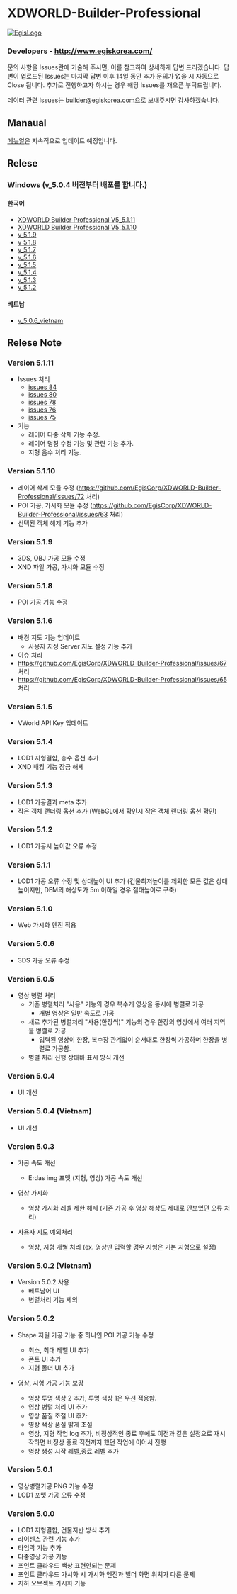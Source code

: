 
# XDWORLD-Builder-Professional

[![EgisLogo](https://user-images.githubusercontent.com/82925313/160987075-ce7eada9-91ca-4b72-beb6-396e142f90a2.png)](http://www.egiskorea.com/)

### Developers - http://www.egiskorea.com/

문의 사항을 Issues란에 기술해 주시면, 이를 참고하여 상세하게 답변 드리겠습니다. 답변이 업로드된 Issues는 마지막 답변 이후 14일 동안 추가 문의가 없을 시 자동으로 Close 됩니다. 추가로 진행하고자 하시는 경우 해당 Issues를 재오픈 부탁드립니다.

데이터 관련 Issues는 builder@egiskorea.com으로 보내주시면 감사하겠습니다.

## Manaual

[메뉴얼](https://egiscorp.gitbook.io/https-egiscorp.gitbook.io-xdworld-builder-manual)은 지속적으로 업데이트 예정입니다.

## Relese 
### Windows (v_5.0.4 버전부터 배포를 합니다.)

#### 한국어 
- [XDWORLD Builder Professional V5_5.1.11](https://www.egiscloud.com/builder/product/XDWORLD_Builder_Professional_V5_5.1.11.zip)
- [XDWORLD Builder Professional V5_5.1.10](https://www.egiscloud.com/builder/product/XDWORLD_Builder_Professional_V5_5.1.10.zip)
- [v_5.1.9](https://www.egiscloud.com/builder/product/v_5.1.9.zip)
- [v_5.1.8](https://www.egiscloud.com/builder/product/v_5.1.8.zip)
- [v_5.1.7](https://www.egiscloud.com/builder/product/v_5.1.7.zip)
- [v_5.1.6](https://www.egiscloud.com/builder/product/v_5.1.6.zip)
- [v_5.1.5](https://www.egiscloud.com/builder/product/v_5.1.5.zip)
- [v_5.1.4](https://www.egiscloud.com/builder/product/v_5.1.4.zip)
- [v_5.1.3](https://www.egiscloud.com/builder/product/v_5.1.3.zip)
- [v_5.1.2](https://www.egiscloud.com/builder/product/v_5.1.2.zip)
  
#### 베트남
- [v_5.0.6_vietnam](https://www.egiscloud.com/builder/product/v_5.0.6_vietnam.zip)

## Relese Note

### Version 5.1.11
 * Issues 처리
   * [issues 84](https://github.com/EgisCorp/XDWORLD-Builder-Professional/issues/84)
   * [issues 80](https://github.com/EgisCorp/XDWORLD-Builder-Professional/issues/80)
   * [issues 78](https://github.com/EgisCorp/XDWORLD-Builder-Professional/issues/78)
   * [issues 76](https://github.com/EgisCorp/XDWORLD-Builder-Professional/issues/76)
   * [issues 75](https://github.com/EgisCorp/XDWORLD-Builder-Professional/issues/75)
* 기능
   * 레이어 다중 삭제 기능 수정.
   * 레이어 명칭 수정 기능 및 관련 기능 추가.
   * 지형 음수 처리 기능.
     
### Version 5.1.10
 * 레이어 삭제 모듈 수정 (https://github.com/EgisCorp/XDWORLD-Builder-Professional/issues/72 처리)
 * POI 가공, 가시화 모듈 수정 (https://github.com/EgisCorp/XDWORLD-Builder-Professional/issues/63 처리) 
 * 선택된 객체 해제 기능 추가

### Version 5.1.9
 * 3DS, OBJ 가공 모듈 수정
 * XND 파일 가공, 가시화 모듈 수정

### Version 5.1.8
 * POI 가공 기능 수정
 
### Version 5.1.6
 * 배경 지도 기능 업데이트
   * 사용자 지정 Server 지도 설정 기능 추가
 * 이슈 처리
  * https://github.com/EgisCorp/XDWORLD-Builder-Professional/issues/67 처리
  * https://github.com/EgisCorp/XDWORLD-Builder-Professional/issues/65 처리
     
### Version 5.1.5
 * VWorld API Key 업데이트

### Version 5.1.4
 * LOD1 지형결합, 층수 옵션 추가
 * XND 패킹 기능 잠금 해제
   
### Version 5.1.3
 * LOD1 가공결과 meta 추가
 * 작은 객체 랜더링 옵션 추가 (WebGL에서 확인시 작은 객체 랜더링 옵션 확인)

### Version 5.1.2
 * LOD1 가공시 높이값 오류 수정

### Version 5.1.1
 * LOD1 가공 오류 수정 및 상대높이 UI 추가 (건물최저높이를 제외한 모든 값은 상대높이지만, DEM의 해상도가 5m 이하일 경우 절대높이로 구축)
   
### Version 5.1.0
 * Web 가시화 엔진 적용

### Version 5.0.6
 * 3DS 가공 오류 수정
     
### Version 5.0.5
 * 영상 병렬 처리 
   * 기존 병렬처리 "사용" 기능의 경우 복수개 영상을 동시에 병렬로 가공
     * 개별 영상은 일반 속도로 가공
   * 새로 추가된 병렬처리 "사용(한장씩)" 기능의 경우 한장의 영상에서 여러 지역을 병렬로 가공
     * 입력된 영상이 한장, 복수장 관계없이 순서대로 한장씩 가공하며 한장을 병렬로 가공함.
   * 병렬 처리 진행 상태바 표시 방식 개선
       
### Version 5.0.4
 * UI 개선
     
### Version 5.0.4 (Vietnam)
 * UI 개선
       
### Version 5.0.3
 * 가공 속도 개선
   * Erdas img 포맷 (지형, 영상) 가공 속도 개선

 * 영상 가시화 
   * 영상 가시화 레벨 제한 해제 (기존 가공 후 영상 해상도 제대로 안보였던 오류 처리)

 * 사용자 지도 예외처리
   * 영상, 지형 개별 처리 (ex. 영상만 입력할 경우 지형은 기본 지형으로 설정)
     
### Version 5.0.2 (Vietnam)
 * Version 5.0.2 사용
   * 베트남어 UI    
   * 병렬처리 기능 제외
       
### Version 5.0.2
 * Shape 지원 가공 기능 중 하나인 POI 가공 기능 수정
   * 최소, 최대 레벨 UI 추가
   * 폰트 UI 추가
   * 지형 폴더 UI 추가
       
 * 영상, 지형 가공 기능 보강
   * 영상 투명 색상 2 추가, 투명 색상 1은 우선 적용함.
   * 영상 병렬 처리 UI 추가
   * 영상 품질 조절 UI 추가
   * 영상 색상 품질 밝게 조절
   * 영상, 지형 작업 log 추가, 비정상적인 종료 후에도 이전과 같은 설정으로 재시작하면 비정상 종료 직전까지 했던 작업에 이어서 진행
   * 영상 생성 시작 레벨,종료 레벨 추가     
   
### Version 5.0.1
 * 영상병렬가공 PNG 기능 수정
 * LOD1 포맷 가공 오류 수정
   
### Version 5.0.0
 * LOD1 지형결합, 건물지반 방식 추가
 * 라이센스 관련 기능 추가
 * 타임락 기능 추가
 * 다중영상 가공 기능
 * 포인트 클라우드 색상 표현안되는 문제
 * 포인트 클라우드 가시화 시 가시화 엔진과 빌더 화면 위치가 다른 문제
 * 지하 오브젝트 가시화 기능

